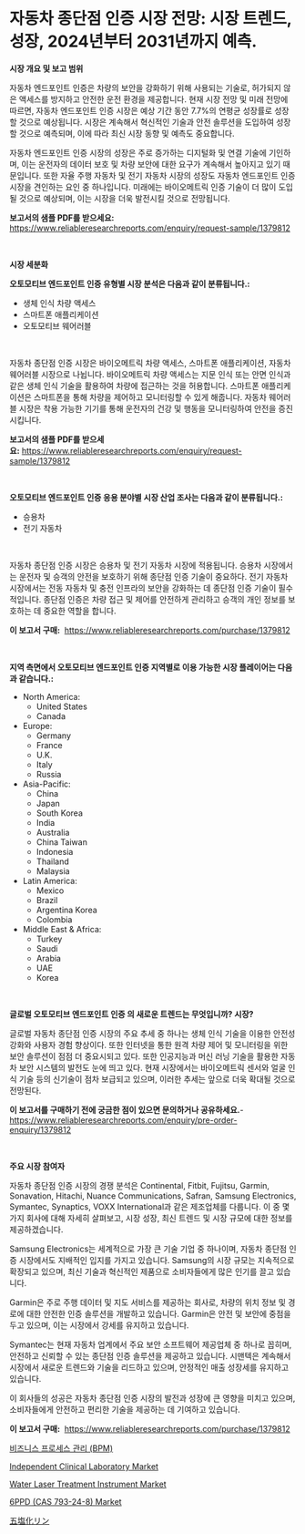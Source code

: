 <p><h1>자동차 종단점 인증 시장 전망: 시장 트렌드, 성장, 2024년부터 2031년까지 예측.</h1></p><p><strong>시장 개요 및 보고 범위</strong></p>
<p><p>자동차 엔드포인트 인증은 차량의 보안을 강화하기 위해 사용되는 기술로, 허가되지 않은 액세스를 방지하고 안전한 운전 환경을 제공합니다. 현재 시장 전망 및 미래 전망에 따르면, 자동차 엔드포인트 인증 시장은 예상 기간 동안 7.7%의 연평균 성장률로 성장할 것으로 예상됩니다. 시장은 계속해서 혁신적인 기술과 안전 솔루션을 도입하여 성장할 것으로 예측되며, 이에 따라 최신 시장 동향 및 예측도 중요합니다.</p><p>자동차 엔드포인트 인증 시장의 성장은 주로 증가하는 디지털화 및 연결 기술에 기인하며, 이는 운전자의 데이터 보호 및 차량 보안에 대한 요구가 계속해서 높아지고 있기 때문입니다. 또한 자율 주행 자동차 및 전기 자동차 시장의 성장도 자동차 엔드포인트 인증 시장을 견인하는 요인 중 하나입니다. 미래에는 바이오메트릭 인증 기술이 더 많이 도입될 것으로 예상되며, 이는 시장을 더욱 발전시킬 것으로 전망됩니다.</p></p>
<p><strong>보고서의 샘플 PDF를 받으세요:</strong> <a href="https://www.reliableresearchreports.com/enquiry/request-sample/1379812">https://www.reliableresearchreports.com/enquiry/request-sample/1379812</a></p>
<p>&nbsp;</p>
<p><strong>시장 세분화</strong></p>
<p><strong>오토모티브 엔드포인트 인증 유형별 시장 분석은 다음과 같이 분류됩니다.:</strong></p>
<p><ul><li>생체 인식 차량 액세스</li><li>스마트폰 애플리케이션</li><li>오토모티브 웨어러블</li></ul></p>
<p>&nbsp;</p>
<p><p>자동차 종단점 인증 시장은 바이오메트릭 차량 액세스, 스마트폰 애플리케이션, 자동차 웨어러블 시장으로 나뉩니다. 바이오메트릭 차량 액세스는 지문 인식 또는 안면 인식과 같은 생체 인식 기술을 활용하여 차량에 접근하는 것을 허용합니다. 스마트폰 애플리케이션은 스마트폰을 통해 차량을 제어하고 모니터링할 수 있게 해줍니다. 자동차 웨어러블 시장은 착용 가능한 기기를 통해 운전자의 건강 및 행동을 모니터링하여 안전을 증진시킵니다.</p></p>
<p><strong>보고서의 샘플 PDF를 받으세요:</strong>&nbsp;<a href="https://www.reliableresearchreports.com/enquiry/request-sample/1379812">https://www.reliableresearchreports.com/enquiry/request-sample/1379812</a></p>
<p>&nbsp;</p>
<p><strong> 오토모티브 엔드포인트 인증 응용 분야별 시장 산업 조사는 다음과 같이 분류됩니다.:</strong></p>
<p><ul><li>승용차</li><li>전기 자동차</li></ul></p>
<p>&nbsp;</p>
<p><p>자동차 종단점 인증 시장은 승용차 및 전기 자동차 시장에 적용됩니다. 승용차 시장에서는 운전자 및 승객의 안전을 보호하기 위해 종단점 인증 기술이 중요하다. 전기 자동차 시장에서는 전동 자동차 및 충전 인프라의 보안을 강화하는 데 종단점 인증 기술이 필수적입니다. 종단점 인증은 차량 접근 및 제어를 안전하게 관리하고 승객의 개인 정보를 보호하는 데 중요한 역할을 합니다.</p></p>
<p><strong>이 보고서 구매:</strong>&nbsp; <a href="https://www.reliableresearchreports.com/purchase/1379812">https://www.reliableresearchreports.com/purchase/1379812</a></p>
<p>&nbsp;</p>
<p><strong>지역 측면에서 오토모티브 엔드포인트 인증 지역별로 이용 가능한 시장 플레이어는 다음과 같습니다.:</strong></p>
<p><ul>
    <li>
        North America:
        <ul>
            <li>United States</li>
            <li>Canada</li>
        </ul>
    </li>
    <li>
        Europe:
        <ul>
            <li>Germany</li>
            <li>France</li>
            <li>U.K.</li>
            <li>Italy</li>
            <li>Russia</li>
        </ul>
    </li>
    <li>
        Asia-Pacific:
        <ul>
            <li>China</li>
            <li>Japan</li>
            <li>South Korea</li>
            <li>India</li>
            <li>Australia</li>
            <li>China Taiwan</li>
            <li>Indonesia</li>
            <li>Thailand</li>
            <li>Malaysia</li>
        </ul>
    </li>
    <li>
        Latin America:
        <ul>
            <li>Mexico</li>
            <li>Brazil</li>
            <li>Argentina Korea</li>
            <li>Colombia</li>
        </ul>
    </li>
    <li>
        Middle East & Africa:
        <ul>
            <li>Turkey</li>
            <li>Saudi</li>
            <li>Arabia</li>
            <li>UAE</li>
            <li>Korea</li>
        </ul>
    </li>
    </ul></p>
<p>&nbsp;</p>
<p><strong>글로벌 오토모티브 엔드포인트 인증 의 새로운 트렌드는 무엇입니까? 시장?</strong></p>
<p><p>글로벌 자동차 종단점 인증 시장의 주요 추세 중 하나는 생체 인식 기술을 이용한 안전성 강화와 사용자 경험 향상이다. 또한 인터넷을 통한 원격 차량 제어 및 모니터링을 위한 보안 솔루션이 점점 더 중요시되고 있다. 또한 인공지능과 머신 러닝 기술을 활용한 자동차 보안 시스템의 발전도 눈에 띄고 있다. 현재 시장에서는 바이오메트릭 센서와 얼굴 인식 기술 등의 신기술이 점차 보급되고 있으며, 이러한 추세는 앞으로 더욱 확대될 것으로 전망된다.</p></p>
<p><strong>이 보고서를 구매하기 전에 궁금한 점이 있으면 문의하거나 공유하세요.</strong>- <a href="https://www.reliableresearchreports.com/enquiry/pre-order-enquiry/1379812">https://www.reliableresearchreports.com/enquiry/pre-order-enquiry/1379812</a></p>
<p>&nbsp;</p>
<p><strong>주요 시장 참여자</strong></p>
<p><p>자동차 종단점 인증 시장의 경쟁 분석은 Continental, Fitbit, Fujitsu, Garmin, Sonavation, Hitachi, Nuance Communications, Safran, Samsung Electronics, Symantec, Synaptics, VOXX International과 같은 제조업체를 다룹니다. 이 중 몇 가지 회사에 대해 자세히 살펴보고, 시장 성장, 최신 트렌드 및 시장 규모에 대한 정보를 제공하겠습니다.</p><p>Samsung Electronics는 세계적으로 가장 큰 기술 기업 중 하나이며, 자동차 종단점 인증 시장에서도 지배적인 입지를 가지고 있습니다. Samsung의 시장 규모는 지속적으로 확장되고 있으며, 최신 기술과 혁신적인 제품으로 소비자들에게 많은 인기를 끌고 있습니다.</p><p>Garmin은 주로 주행 데이터 및 지도 서비스를 제공하는 회사로, 차량의 위치 정보 및 경로에 대한 안전한 인증 솔루션을 개발하고 있습니다. Garmin은 안전 및 보안에 중점을 두고 있으며, 이는 시장에서 강세를 유지하고 있습니다.</p><p>Symantec는 현재 자동차 업계에서 주요 보안 소프트웨어 제공업체 중 하나로 꼽히며, 안전하고 신뢰할 수 있는 종단점 인증 솔루션을 제공하고 있습니다. 시맨텍은 계속해서 시장에서 새로운 트렌드와 기술을 리드하고 있으며, 안정적인 매출 성장세를 유지하고 있습니다.</p><p>이 회사들의 성공은 자동차 종단점 인증 시장의 발전과 성장에 큰 영향을 미치고 있으며, 소비자들에게 안전하고 편리한 기술을 제공하는 데 기여하고 있습니다.</p></p>
<p><strong>이 보고서 구매:</strong>&nbsp;&nbsp;<a href="https://www.reliableresearchreports.com/purchase/1379812">https://www.reliableresearchreports.com/purchase/1379812</a></p>
<p><p><a href="https://github.com/nuekbpymrrz5/Market-Research-Report-List-1/blob/main/5085956194667.md">비즈니스 프로세스 관리 (BPM)</a></p><p><a href="https://issuu.com/reportprime-2/docs/independent-clinical-laboratory-market-size-2030.p">Independent Clinical Laboratory Market</a></p><p><a href="https://issuu.com/reportprime-2/docs/water-laser-treatment-instrument-market-size-2030.">Water Laser Treatment Instrument Market</a></p><p><a href="https://github.com/castoriffic/Market-Research-Report-List-3/blob/main/6ppd-cas-793-24-8-market.md">6PPD (CAS 793-24-8) Market</a></p><p><a href="https://github.com/jkjreqjscoxx7/Market-Research-Report-List-1/blob/main/2493753255.md">五塩化リン</a></p></p>
